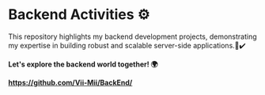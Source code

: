 # Backend Activities ⚙️
This repository highlights my backend development projects, demonstrating my expertise in building robust and scalable server-side applications.🌆✔️

**Let's explore the backend world together! 🌍**

**https://github.com/Vii-Mii/BackEnd/**
